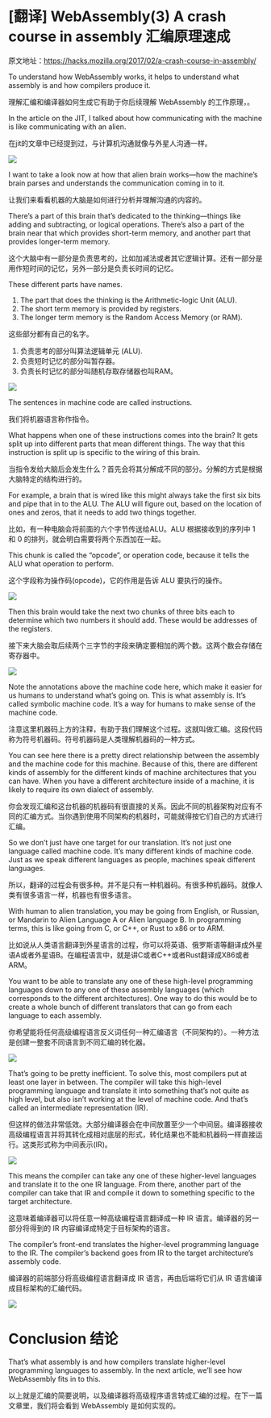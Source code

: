 # [翻译] WebAssembly(3) A crash course in assembly 汇编原理速成

原文地址：https://hacks.mozilla.org/2017/02/a-crash-course-in-assembly/

To understand how WebAssembly works, it helps to understand what assembly is and how compilers produce it.

理解汇编和编译器如何生成它有助于你后续理解 WebAssembly 的工作原理，。

In the article on the JIT, I talked about how communicating with the machine is like communicating with an alien.

在jit的文章中已经提到过，与计算机沟通就像与外星人沟通一样。

![](media/14906864086806.png)

I want to take a look now at how that alien brain works—how the machine’s brain parses and understands the communication coming in to it.

让我们来看看机器的大脑是如何进行分析并理解沟通的内容的。

There’s a part of this brain that’s dedicated to the thinking—things like adding and subtracting, or logical operations. There’s also a part of the brain near that which provides short-term memory, and another part that provides longer-term memory.

这个大脑中有一部分是负责思考的，比如加减法或者其它逻辑计算。还有一部分是用作短时间的记忆，另外一部分是负责长时间的记忆。

These different parts have names.

1. The part that does the thinking is the Arithmetic-logic Unit (ALU).
2. The short term memory is provided by registers.
3. The longer term memory is the Random Access Memory (or RAM).

这些部分都有自己的名字。

1. 负责思考的部分叫算法逻辑单元 (ALU).
2. 负责短时记忆的部分叫暂存器。
3. 负责长时记忆的部分叫随机存取存储器也叫RAM。


![](media/14906864456114.png)

The sentences in machine code are called instructions.

我们将机器语言称作指令。

What happens when one of these instructions comes into the brain? It gets split up into different parts that mean different things.
The way that this instruction is split up is specific to the wiring of this brain.

当指令发给大脑后会发生什么？首先会将其分解成不同的部分。分解的方式是根据大脑特定的结构进行的。

For example, a brain that is wired like this might always take the first six bits and pipe that in to the ALU. The ALU will figure out, based on the location of ones and zeros, that it needs to add two things together.

比如，有一种电脑会将前面的六个字节传送给ALU。ALU 根据接收到的序列中 1 和 0 的排列，就会明白需要将两个东西加在一起。

This chunk is called the “opcode”, or operation code, because it tells the ALU what operation to perform.

这个字段称为操作码(opcode)，它的作用是告诉 ALU 要执行的操作。

![](media/14906864745249.png)

Then this brain would take the next two chunks of three bits each to determine which two numbers it should add. These would be addresses of the registers.

接下来大脑会取后续两个三字节的字段来确定要相加的两个数。这两个数会存储在寄存器中。

![](media/14906864930031.png)

Note the annotations above the machine code here, which make it easier for us humans to understand what’s going on. This is what assembly is. It’s called symbolic machine code. It’s a way for humans to make sense of the machine code.

注意这里机器码上方的注释，有助于我们理解这个过程。这就叫做汇编。这段代码称为符号机器码。符号机器码是人类理解机器码的一种方式。

You can see here there is a pretty direct relationship between the assembly and the machine code for this machine. Because of this, there are different kinds of assembly for the different kinds of machine architectures that you can have. When you have a different architecture inside of a machine, it is likely to require its own dialect of assembly.

你会发现汇编和这台机器的机器码有很直接的关系。因此不同的机器架构对应有不同的汇编方式。当你遇到使用不同架构的机器时，可能就得按它们自己的方式进行汇编。

So we don’t just have one target for our translation. It’s not just one language called machine code. It’s many different kinds of machine code. Just as we speak different languages as people, machines speak different languages.

所以，翻译的过程会有很多种。并不是只有一种机器码。有很多种机器码。就像人类有很多语言一样，机器也有很多语言。

With human to alien translation, you may be going from English, or Russian, or Mandarin to Alien Language A or Alien language B. In programming terms, this is like going from C, or C++, or Rust to x86 or to ARM.

比如说从人类语言翻译到外星语言的过程，你可以将英语、俄罗斯语等翻译成外星语A或者外星语B。在编程语言中，就是讲C或者C++或者Rust翻译成X86或者ARM。

You want to be able to translate any one of these high-level programming languages down to any one of these assembly languages (which corresponds to the different architectures). One way to do this would be to create a whole bunch of different translators that can go from each language to each assembly.

你希望能将任何高级编程语言反义词任何一种汇编语言（不同架构的）。一种方法是创建一整套不同语言到不同汇编的转化器。

![](media/14906865211708.png)

That’s going to be pretty inefficient. To solve this, most compilers put at least one layer in between. The compiler will take this high-level programming language and translate it into something that’s not quite as high level, but also isn’t working at the level of machine code. And that’s called an intermediate representation (IR).

但这样的做法非常低效。大部分编译器会在中间放置至少一个中间层。编译器接收高级编程语言并将其转化成相对底层的形式，转化结果也不能和机器码一样直接运行。这类形式称为中间表示(IR)。

![](media/14906865489710.png)

This means the compiler can take any one of these higher-level languages and translate it to the one IR language. From there, another part of the compiler can take that IR and compile it down to something specific to the target architecture.

这意味着编译器可以将任意一种高级编程语言翻译成一种 IR 语言。编译器的另一部分将得到的 IR 内容编译成特定于目标架构的语言。

The compiler’s front-end translates the higher-level programming language to the IR. The compiler’s backend goes from IR to the target architecture’s assembly code.

编译器的前端部分将高级编程语言翻译成 IR 语言，再由后端将它们从 IR 语言编译成目标架构的汇编代码。

![](media/14906865692649.png)

# Conclusion 结论

That’s what assembly is and how compilers translate higher-level programming languages to assembly. In the next article, we’ll see how WebAssembly fits in to this.

以上就是汇编的简要说明，以及编译器将高级程序语言转成汇编的过程。在下一篇文章里，我们将会看到 WebAssembly 是如何实现的。





